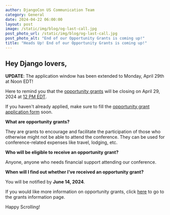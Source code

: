 ```yaml
---
author: DjangoCon US Communication Team
category: General
date: 2024-04-22 06:00:00
layout: post
image: /static/img/blog/og-last-call.jpg
post_photo_url: /static/img/blog/og-last-call.jpg
post_photo_alt: "End of our Opportunity Grants is coming up!"
title: "Heads Up! End of our Opportunity Grants is coming up!"
---
```


## Hey Django lovers,

**UPDATE**: The application window has been extended to Monday, April 29th at Noon EDT!

Here to remind you that the [opportunity grants](https://2024.djangocon.us/opportunity-grants/) will be closing on April 29, 2024 at [12 PM EDT](https://time.is/1200PM_29_Apr_2024_in_New_York?DjangoCon_US_2024_CFP_closes).

If you haven't already applied, make sure to fill the [opportunity grant application form](https://forms.gle/Pi12J6vFQHq2CSAy5) soon.


**What are opportunity grants?**

They are grants to encourage and facilitate the participation of those who otherwise might not be able to attend the conference. They can be used for conference-related expenses like travel, lodging, etc.


**Who will be eligible to receive an opportunity grant?**

Anyone, anyone who needs financial support attending our conference.


**When will I find out whether I’ve received an opportunity grant?**

You will be notified by **June 14, 2024**.

If you would like more information on opportunity grants, click [here](https://2024.djangocon.us/opportunity-grants/) to go to the grants information page.

Happy Scrolling!
